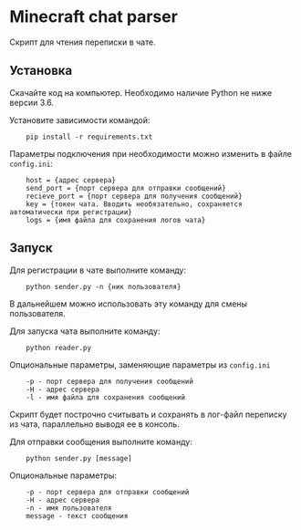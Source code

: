 # Minecraft chat parser

Скрипт для чтения переписки в чате.

## Установка

Скачайте код на компьютер. Необходимо наличие Python не ниже версии 3.6.

Установите зависимости командой:

        pip install -r requirements.txt

Параметры подключения при необходимости можно изменить в файле `config.ini`:

        host = {адрес сервера}
        send_port = {порт сервера для отправки сообщений}
        recieve_port = {порт сервера для получения сообщений}
        key = {токен чата. Вводить необязательно, сохраняется автоматически при регистрации}
        logs = {имя файла для сохранения логов чата}

## Запуск

Для регистрации в чате выполните команду:

        python sender.py -n {ник пользователя}

В дальнейшем можно использовать эту команду для смены пользователя.

Для запуска чата выполните команду:

        python reader.py

Опциональные параметры, заменяющие параметры из `config.ini`

        -p - порт сервера для получения сообщений
        -H - адрес сервера
        -l - имя файла для сохранения сообщений

Скрипт будет построчно считывать и сохранять в лог-файл переписку из чата, параллельно выводя ее в консоль.

Для отправки сообщения выполните команду:

        python sender.py [message]

Опциональные параметры:

        -p - порт сервера для отправки сообщений
        -H - адрес сервера
        -n - имя пользователя
        message - текст сообщения